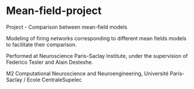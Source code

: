 # Mean-field-project

Project - Comparison between mean-field models

Modeling of firing networks corresponding to different mean fields models to facilitate their comparison.

Performed at Neuroscience Paris-Saclay Institute, under the supervision of Federico Tesler and Alain Destexhe.

M2 Computational Neuroscience and Neuroengineering, Université Paris-Saclay / Ecole CentraleSupelec


